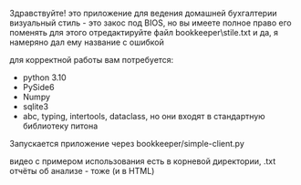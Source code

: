 Здравствуйте!
это приложение для ведения домашней бухгалтерии
визуальный стиль - это закос под BIOS, но вы имеете полное право его поменять
для этого отредактируйте файл bookkeeper\stile.txt
и да, я намеряно дал ему название с ошибкой

для корректной работы вам потребуется:
- python 3.10
- PySide6
- Numpy
- sqlite3
- abc, typing, intertools, dataclass, но они входят в стандартную библиотеку питона

Запускается приложение через bookkeeper/simple-client.py

видео с примером использования есть в корневой директории, .txt отчёты об анализе - тоже (и в HTML)


